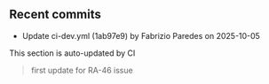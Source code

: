 <!--ACTIVITY:START-->
## Recent commits
- Update ci-dev.yml (1ab97e9) by Fabrizio Paredes on 2025-10-05
<!--ACTIVITY:END-->
This section is auto-updated by CI
>first update for RA-46 issue
